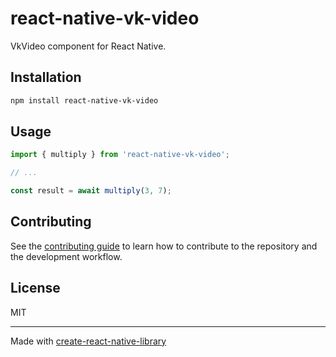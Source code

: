 # react-native-vk-video

VkVideo component for React Native.

## Installation

```sh
npm install react-native-vk-video
```

## Usage


```js
import { multiply } from 'react-native-vk-video';

// ...

const result = await multiply(3, 7);
```


## Contributing

See the [contributing guide](CONTRIBUTING.md) to learn how to contribute to the repository and the development workflow.

## License

MIT

---

Made with [create-react-native-library](https://github.com/callstack/react-native-builder-bob)
